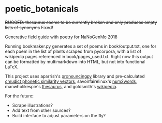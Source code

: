 # poetic_botanicals
~~BUGGED: thesaurus seems to be currently broken and only produces empty lists of synonyms~~ Fixed! 

Generative field guide with poetry for NaNoGenMo 2018

Running bookmaker.py generates a set of poems in book/output.txt, one for each poem in the list of plants scraped from pycorpora, with a list of wikipedia pages referenced in book/pages_used.txt. Right now this output can be formatted by multimarkdown into HTML, but not into functional LaTeX. 

This project uses aparrish's [pronouncingpy](https://github.com/aparrish/pronouncingpy) library and pre-calculated [cmudict phonetic similarity vectors](https://github.com/aparrish/phonetic-similarity-vectors), savoirfairelinux's [num2words](https://github.com/savoirfairelinux/num2words), manwholikespie's [thesaurus](https://github.com/Manwholikespie/thesaurus), and goldsmith's [wikipedia](https://github.com/goldsmith/Wikipedia). 

For the future:
* Scrape illustrations?
* Add text from other sources?
* Build interface to adjust parameters on the fly? 

